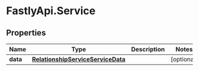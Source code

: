 # FastlyApi.Service

## Properties

Name | Type | Description | Notes
------------ | ------------- | ------------- | -------------
**data** | [**RelationshipServiceServiceData**](RelationshipServiceServiceData.md) |  | [optional] 



